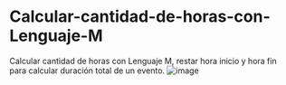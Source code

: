 # Calcular-cantidad-de-horas-con-Lenguaje-M
Calcular cantidad de horas con Lenguaje M, restar hora inicio y hora fin para calcular duración total de un evento. 
![image](https://user-images.githubusercontent.com/101935714/181063518-952d6a39-c566-41e0-92db-8a82c57d1fad.png)
